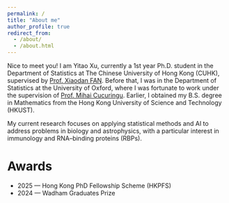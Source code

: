 ```yaml
---
permalink: /
title: "About me"
author_profile: true
redirect_from: 
  - /about/
  - /about.html
---
```


Nice to meet you! I am Yitao Xu, currently a 1st year Ph.D. student in the Department of Statistics at The Chinese University of Hong Kong (CUHK), supervised by [Prof. Xiaodan FAN](https://www.sta.cuhk.edu.hk/peoples/xfan/). Before that, I was in the Department of Statistics at the University of Oxford, where I was fortunate to work under the supervision of [Prof. Mihai Cucuringu](https://www.inet.ox.ac.uk/people/mihai-cucuringu). Earlier, I obtained my B.S. degree in Mathematics from the Hong Kong University of Science and Technology (HKUST).

My current research focuses on applying statistical methods and AI to address problems in biology and astrophysics, with a particular interest in immunology and RNA–binding proteins (RBPs).

Awards
======
- 2025 — Hong Kong PhD Fellowship Scheme (HKPFS)
- 2024 — Wadham Graduates Prize
